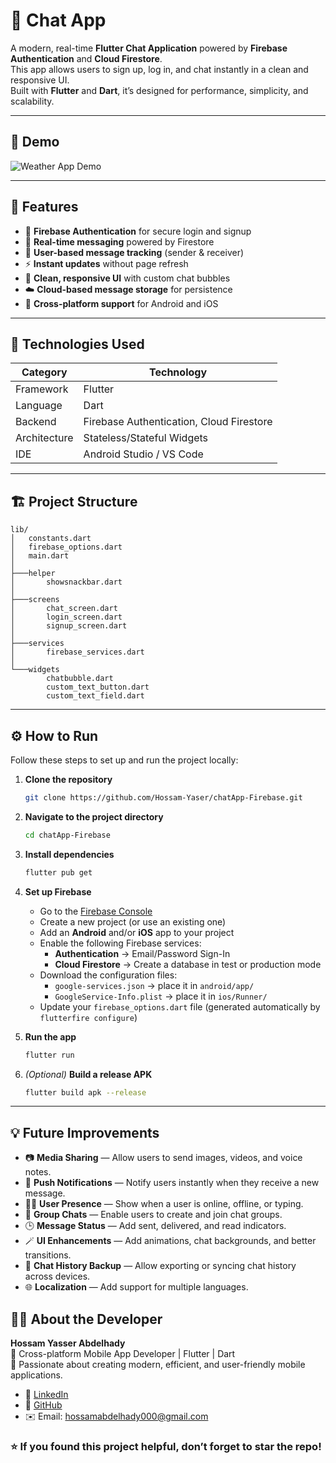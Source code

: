 # 💬 Chat App

A modern, real-time **Flutter Chat Application** powered by **Firebase Authentication** and **Cloud Firestore**.  
This app allows users to sign up, log in, and chat instantly in a clean and responsive UI.  
Built with **Flutter** and **Dart**, it’s designed for performance, simplicity, and scalability.

---

## 🎥 Demo

<img src="demo/notesappdemo.gif"  alt="Weather App Demo" />

---

## 🚀 Features

- 🔐 **Firebase Authentication** for secure login and signup  
- 💬 **Real-time messaging** powered by Firestore  
- 👤 **User-based message tracking** (sender & receiver)  
- ⚡ **Instant updates** without page refresh  
- 🧩 **Clean, responsive UI** with custom chat bubbles  
- ☁️ **Cloud-based message storage** for persistence  
- 📱 **Cross-platform support** for Android and iOS  

---

## 🧠 Technologies Used

| Category | Technology |
|-----------|-------------|
| Framework | Flutter |
| Language | Dart |
| Backend | Firebase Authentication, Cloud Firestore |
| Architecture | Stateless/Stateful Widgets |
| IDE | Android Studio / VS Code |

---

## 🏗️ Project Structure
```
lib/
│   constants.dart
│   firebase_options.dart
│   main.dart
│
├───helper
│       showsnackbar.dart
│
├───screens
│       chat_screen.dart
│       login_screen.dart
│       signup_screen.dart
│
├───services
│       firebase_services.dart
│
└───widgets
        chatbubble.dart
        custom_text_button.dart
        custom_text_field.dart

```

---

## ⚙️ How to Run

Follow these steps to set up and run the project locally:

1. **Clone the repository**
   ```bash
   git clone https://github.com/Hossam-Yaser/chatApp-Firebase.git
   ```

2. **Navigate to the project directory**
   ```bash
   cd chatApp-Firebase
   ```

3. **Install dependencies**
   ```bash
   flutter pub get
   ```

4. **Set up Firebase**
   - Go to the [Firebase Console](https://console.firebase.google.com/)
   - Create a new project (or use an existing one)
   - Add an **Android** and/or **iOS** app to your project  
   - Enable the following Firebase services:
     - **Authentication** → Email/Password Sign-In
     - **Cloud Firestore** → Create a database in test or production mode
   - Download the configuration files:
     - `google-services.json` → place it in `android/app/`
     - `GoogleService-Info.plist` → place it in `ios/Runner/`
   - Update your `firebase_options.dart` file (generated automatically by `flutterfire configure`)

5. **Run the app**
   ```bash
   flutter run
   ```

6. *(Optional)* **Build a release APK**
   ```bash
   flutter build apk --release
   ```


---

## 💡 Future Improvements

- 📷 **Media Sharing** — Allow users to send images, videos, and voice notes.  
- 🔔 **Push Notifications** — Notify users instantly when they receive a new message.  
- 🧍‍♂️ **User Presence** — Show when a user is online, offline, or typing.  
- 💬 **Group Chats** — Enable users to create and join chat groups.  
- 🕒 **Message Status** — Add sent, delivered, and read indicators.  
- 🪄 **UI Enhancements** — Add animations, chat backgrounds, and better transitions.  
- 🧾 **Chat History Backup** — Allow exporting or syncing chat history across devices.  
- 🌐 **Localization** — Add support for multiple languages.
  

## 👨‍💻 About the Developer

**Hossam Yasser Abdelhady**  
📱 Cross-platform Mobile App Developer | Flutter | Dart  
💼 Passionate about creating modern, efficient, and user-friendly mobile applications.  

* 💼 [LinkedIn](https://www.linkedin.com/in/hossam-yasser-abdelhady/)
* 🐙 [GitHub](https://github.com/Hossam-Yaser)
* ✉️ Email: [hossamabdelhady000@gmail.com](hossamabdelhady000@gmail.com)



### ⭐ If you found this project helpful, don’t forget to star the repo!
